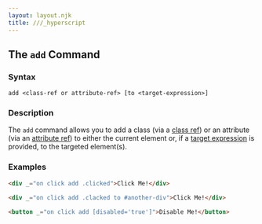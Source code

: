 ```yaml
---
layout: layout.njk
title: ///_hyperscript
---
```


## The `add` Command

### Syntax

```ebnf
add <class-ref or attribute-ref> [to <target-expression>]
```

### Description

The `add` command allows you to add a class (via a [class ref](/expressions/class-reference)) or an attribute
(via an [attribute ref](/expressions/attribute-ref)) to either the current element or, if a [target expression](/expressions/target)
is provided, to the targeted element(s).

### Examples

```html
<div _="on click add .clicked">Click Me!</div>

<div _="on click add .clacked to #another-div">Click Me!</div>

<button _="on click add [disabled='true']">Disable Me!</button>
```
